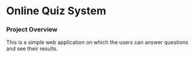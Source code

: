 # Online Quiz System

### Project Overview

This is a simple web application on which the users can answer questions and see their results. 
